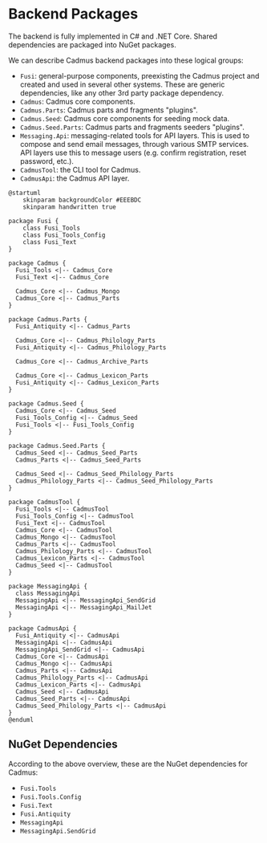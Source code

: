 # Backend Packages

The backend is fully implemented in C# and .NET Core. Shared dependencies are packaged into NuGet packages.

We can describe Cadmus backend packages into these logical groups:

- `Fusi`: general-purpose components, preexisting the Cadmus project and created and used in several other systems. These are generic dependencies, like any other 3rd party package dependency.
- `Cadmus`: Cadmus core components.
- `Cadmus.Parts`: Cadmus parts and fragments "plugins".
- `Cadmus.Seed`: Cadmus core components for seeding mock data.
- `Cadmus.Seed.Parts`: Cadmus parts and fragments seeders "plugins".
- `Messaging.Api`: messaging-related tools for API layers. This is used to compose and send email messages, through various SMTP services. API layers use this to message users (e.g. confirm registration, reset password, etc.).
- `CadmusTool`: the CLI tool for Cadmus.
- `CadmusApi`: the Cadmus API layer.

```plantuml
@startuml
    skinparam backgroundColor #EEEBDC
    skinparam handwritten true

package Fusi {
    class Fusi_Tools
    class Fusi_Tools_Config
    class Fusi_Text
}

package Cadmus {
  Fusi_Tools <|-- Cadmus_Core
  Fusi_Text <|-- Cadmus_Core

  Cadmus_Core <|-- Cadmus_Mongo
  Cadmus_Core <|-- Cadmus_Parts
}

package Cadmus.Parts {
  Fusi_Antiquity <|-- Cadmus_Parts

  Cadmus_Core <|-- Cadmus_Philology_Parts
  Fusi_Antiquity <|-- Cadmus_Philology_Parts

  Cadmus_Core <|-- Cadmus_Archive_Parts

  Cadmus_Core <|-- Cadmus_Lexicon_Parts
  Fusi_Antiquity <|-- Cadmus_Lexicon_Parts
}

package Cadmus.Seed {
  Cadmus_Core <|-- Cadmus_Seed
  Fusi_Tools_Config <|-- Cadmus_Seed
  Fusi_Tools <|-- Fusi_Tools_Config
}

package Cadmus.Seed.Parts {
  Cadmus_Seed <|-- Cadmus_Seed_Parts
  Cadmus_Parts <|-- Cadmus_Seed_Parts

  Cadmus_Seed <|-- Cadmus_Seed_Philology_Parts
  Cadmus_Philology_Parts <|-- Cadmus_Seed_Philology_Parts
}

package CadmusTool {
  Fusi_Tools <|-- CadmusTool
  Fusi_Tools_Config <|-- CadmusTool
  Fusi_Text <|-- CadmusTool
  Cadmus_Core <|-- CadmusTool
  Cadmus_Mongo <|-- CadmusTool
  Cadmus_Parts <|-- CadmusTool
  Cadmus_Philology_Parts <|-- CadmusTool
  Cadmus_Lexicon_Parts <|-- CadmusTool
  Cadmus_Seed <|-- CadmusTool
}

package MessagingApi {
  class MessagingApi
  MessagingApi <|-- MessagingApi_SendGrid
  MessagingApi <|-- MessagingApi_MailJet
}

package CadmusApi {
  Fusi_Antiquity <|-- CadmusApi
  MessagingApi <|-- CadmusApi
  MessagingApi_SendGrid <|-- CadmusApi
  Cadmus_Core <|-- CadmusApi
  Cadmus_Mongo <|-- CadmusApi
  Cadmus_Parts <|-- CadmusApi
  Cadmus_Philology_Parts <|-- CadmusApi
  Cadmus_Lexicon_Parts <|-- CadmusApi
  Cadmus_Seed <|-- CadmusApi
  Cadmus_Seed_Parts <|-- CadmusApi
  Cadmus_Seed_Philology_Parts <|-- CadmusApi
}
@enduml
```

## NuGet Dependencies

According to the above overview, these are the NuGet dependencies for Cadmus:

- `Fusi.Tools`
- `Fusi.Tools.Config`
- `Fusi.Text`
- `Fusi.Antiquity`
- `MessagingApi`
- `MessagingApi.SendGrid`
